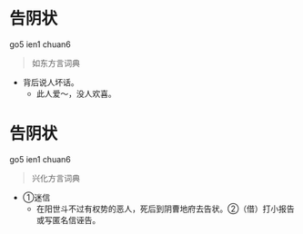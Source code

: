 # 告阴状
go5 ien1 chuan6
> 如东方言词典
- 背后说人坏话。
  - 此人爱～，没人欢喜。

# 告阴状
go5 ien1 chuan6
> 兴化方言词典
- ①迷信
  - 在阳世斗不过有权势的恶人，死后到阴曹地府去告状。②（借）打小报告或写匿名信诬告。
